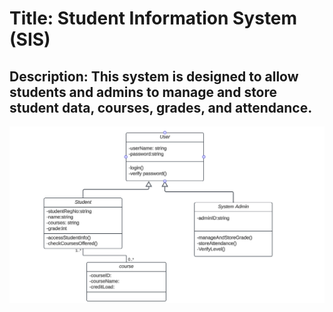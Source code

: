 # Title: Student Information System (SIS)
## Description: This system is designed to allow students and admins to manage and store student data, courses, grades, and attendance.

![image alt](https://github.com/TraceyShammah/student-info-system/blob/4a07df1e795b840b7bd6b07bb9eb4142d4a3de55/lucid%20chat3%20copy1.png)
